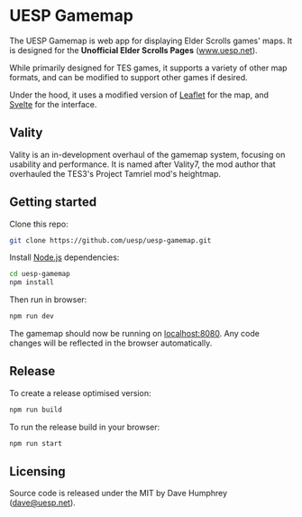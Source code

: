 # UESP Gamemap

The UESP Gamemap is web app for displaying Elder Scrolls games' maps. It is designed for the **Unofficial Elder Scrolls Pages** (www.uesp.net).

While primarily designed for TES games, it supports a variety of other map formats, and can be modified to support other games if desired.

Under the hood, it uses a modified version of [Leaflet](https://leafletjs.com/) for the map, and [Svelte](https://svelte.dev/) for the interface.

## Vality

Vality is an in-development overhaul of the gamemap system, focusing on usability and performance. It is named after Vality7, the mod author that overhauled the TES3's Project Tamriel mod's heightmap.
## Getting started

Clone this repo:

```bash
git clone https://github.com/uesp/uesp-gamemap.git
```

Install [Node.js](https://nodejs.org) dependencies:

```bash
cd uesp-gamemap
npm install
```

Then run in browser:

```bash
npm run dev
```

The gamemap should now be running on [localhost:8080](http://localhost:8080). Any code changes will be reflected in the browser automatically.

## Release

To create a release optimised version:

```bash
npm run build
```

To run the release build in your browser:

```bash
npm run start
```

## Licensing

Source code is released under the MIT by Dave Humphrey (dave@uesp.net).